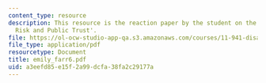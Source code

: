 ```yaml
---
content_type: resource
description: This resource is the reaction paper by the student on the topic 'Transboundary
  Risk and Public Trust'.
file: https://ol-ocw-studio-app-qa.s3.amazonaws.com/courses/11-941-disaster-vulnerability-and-resilience-spring-2005/a3eefd85e15f2a99dcfa38fa2c29177a_emily_farr6.pdf
file_type: application/pdf
resourcetype: Document
title: emily_farr6.pdf
uid: a3eefd85-e15f-2a99-dcfa-38fa2c29177a
---
```

